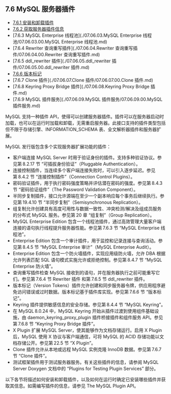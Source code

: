 

## 7.6 MySQL 服务器插件

- [7.6.1 安装和卸载插件](./07.06.01.安装和卸载插件.md)
- [7.6.2 获取服务器插件信息](./07.06.02.获取服务器插件信息.md)
- [7.6.3 MySQL Enterprise 线程池](./07.06.03.MySQL Enterprise 线程池/07.06.03.00.MySQL Enterprise 线程池.md)
- [7.6.4 Rewriter 查询重写插件](./07.06.04.Rewriter 查询重写插件/07.06.04.00.Rewriter 查询重写插件.md)
- [7.6.5 ddl_rewriter 插件](./07.06.05.ddl_rewriter 插件/07.06.05.00.ddl_rewriter 插件.md)
- [7.6.6 版本标记](./07.06.06.版本标记/07.06.06.00.版本标记.md)
- [7.6.7 Clone 插件](./07.06.07.Clone 插件/07.06.07.00.Clone 插件.md)
- [7.6.8 Keyring Proxy Bridge 插件](./07.06.08.Keyring Proxy Bridge 插件.md)
- [7.6.9 MySQL 插件服务](./07.06.09.MySQL 插件服务/07.06.09.00.MySQL 插件服务.md)

MySQL 支持一种插件 API，使得可以创建服务器插件。插件可以在服务器启动时加载，也可以在运行时加载和卸载，无需重启服务器。此接口支持的插件类型包括但不限于存储引擎、INFORMATION_SCHEMA 表、全文解析器插件和服务器扩展。

MySQL 发行版包含多个实现服务器扩展功能的插件：

- 客户端连接 MySQL Server 时用于验证身份的插件。支持多种验证协议。参见第 8.2.17 节 “可插拔身份验证”（Pluggable Authentication）。
- 连接控制插件，当连续多个客户端连接失败时，可以引入逐步延迟。参见第 8.4.2 节 “连接控制插件”（Connection Control Plugins）。
- 密码验证插件，用于执行密码强度策略并评估潜在密码的强度。参见第 8.4.3 节 “密码验证组件”（The Password Validation Component）。
- 半同步复制插件，接口允许源端在至少一个副本响应每个事务后继续执行。参见第 19.4.10 节 “半同步复制”（Semisynchronous Replication）。
- 组复制允许创建具有高度可用性与数据一致性、冲突检测/解决及组成员服务的分布式 MySQL 服务。参见第 20 章 “组复制”（Group Replication）。
- MySQL Enterprise Edition 包含一个线程池插件，通过高效管理大量客户端连接的语句执行线程提升服务器性能。参见第 7.6.3 节 “MySQL Enterprise 线程池”。
- Enterprise Edition 包含一个审计插件，用于监控和记录连接与查询活动。参见第 8.4.5 节 “MySQL Enterprise 审计”（MySQL Enterprise Audit）。
- Enterprise Edition 包含一个防火墙插件，实现应用级防火墙，允许 DBA 根据允许列表匹配 SQL 语句模式实施允许或拒绝控制。参见第 8.4.7 节 “MySQL Enterprise 防火墙”。
- 查询重写插件检查 MySQL 接收到的语句，并在服务器执行之前可能重写它们。参见第 7.6.4 节 Rewriter 插件 和第 7.6.5 节 ddl_rewriter 插件。
- 版本标记（Version Tokens）插件允许创建和同步服务器令牌，供应用程序避免访问错误或过时数据。版本标记基于插件库实现。参见第 7.6.6 节 “版本标记”。
- Keyring 插件提供敏感信息的安全存储。参见第 8.4.4 节 “MySQL Keyring”。
- 在 MySQL 8.0.24 中，MySQL Keyring 开始从插件过渡到使用组件基础设施，由 daemon_keyring_proxy_plugin 插件桥接插件和组件服务 API。参见第 7.6.8 节 “Keyring Proxy Bridge 插件”。
- X Plugin 扩展 MySQL Server，使其能够作为文档存储运行。启用 X Plugin 后，MySQL 使用 X 协议与客户端通信，可将 MySQL 的 ACID 存储功能以文档存储公开。参见第 22.5 节 “X Plugin”。
- Clone 插件允许从本地或远程 MySQL 实例克隆 InnoDB 数据。参见第 7.6.7 节 “Clone 插件”。
- 测试框架插件用于测试服务器服务。有关这些插件的信息，请参阅 MySQL Server Doxygen 文档中的 “Plugins for Testing Plugin Services” 部分。

以下各节将描述如何安装和卸载插件，以及如何在运行时确定已安装哪些插件并获取其信息。如需编写插件的信息，请参见 The MySQL Plugin API。